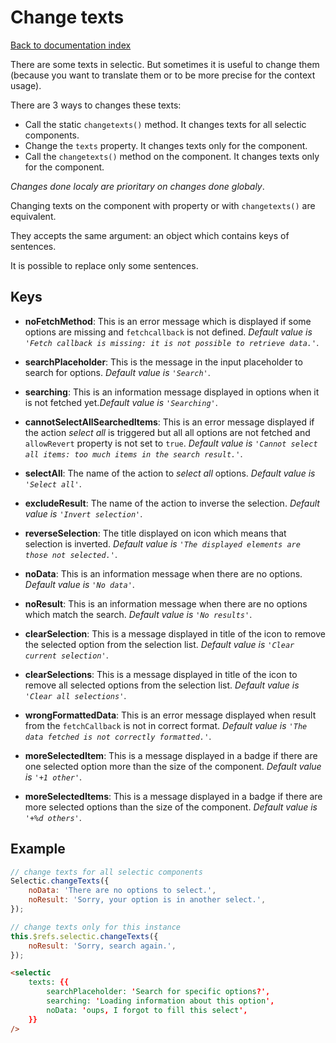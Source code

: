 # Change texts

[Back to documentation index](main.md)

There are some texts in selectic. But sometimes it is useful to change them (because you want to translate them or to be more precise for the context usage).

There are 3 ways to changes these texts:
* Call the static `changetexts()` method. It changes texts for all selectic components.
* Change the `texts` property. It changes texts only for the component.
* Call the `changetexts()` method on the component. It changes texts only for the component.

_Changes done localy are prioritary on changes done globaly_.

Changing texts on the component with property or with `changetexts()` are equivalent.

They accepts the same argument: an object which contains keys of sentences.

It is possible to replace only some sentences.

## Keys

* **noFetchMethod**: This is an error message which is displayed if some options are missing and `fetchcallback` is not defined. _Default value is `'Fetch callback is missing: it is not possible to retrieve data.'`_.

* **searchPlaceholder**: This is the message in the input placeholder to search for options. _Default value is `'Search'`_.

* **searching**: This is an information message displayed in options when it is not fetched yet._Default value is `'Searching'`_.

* **cannotSelectAllSearchedItems**: This is an error message displayed if the action _select all_ is triggered but all all options are not fetched and `allowRevert` property is not set to `true`. _Default value is `'Cannot select all items: too much items in the search result.'`_.

* **selectAll**: The name of the action to _select all_ options. _Default value is `'Select all'`_.

* **excludeResult**: The name of the action to inverse the selection. _Default value is `'Invert selection'`_.

* **reverseSelection**: The title displayed on icon which means that selection is inverted. _Default value is `'The displayed elements are those not selected.'`_.

* **noData**: This is an information message when there are no options. _Default value is `'No data'`_.

* **noResult**: This is an information message when there are no options which match the search. _Default value is `'No results'`_.

* **clearSelection**: This is a message displayed in title of the icon to remove the selected option from the selection list. _Default value is `'Clear current selection'`_.

* **clearSelections**: This is a message displayed in title of the icon to remove all selected options from the selection list. _Default value is `'Clear all selections'`_.

* **wrongFormattedData**: This is an error message displayed when result from the `fetchCallback` is not in correct format. _Default value is `'The data fetched is not correctly formatted.'`_.

* **moreSelectedItem**: This is a message displayed in a badge if there are one selected option more than the size of the component. _Default value is `'+1 other'`_.

* **moreSelectedItems**: This is a message displayed in a badge if there are more selected options than the size of the component. _Default value is `'+%d others'`_.


## Example

```javascript
// change texts for all selectic components
Selectic.changeTexts({
    noData: 'There are no options to select.',
    noResult: 'Sorry, your option is in another select.',
});

// change texts only for this instance
this.$refs.selectic.changeTexts({
    noResult: 'Sorry, search again.',
});
```

```html
<selectic
    texts: {{
        searchPlaceholder: 'Search for specific options?',
        searching: 'Loading information about this option',
        noData: 'oups, I forgot to fill this select',
    }}
/>
```
